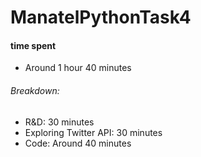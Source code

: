 # ManatelPythonTask4

#### time spent

- Around 1 hour 40 minutes

###### Breakdown:
 - R&D: 30 minutes
 - Exploring Twitter API: 30 minutes
 - Code: Around 40 minutes
